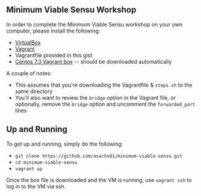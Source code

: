 ## Minimum Viable Sensu Workshop
In order to complete the Minimum Viable Sensu workshop on your own computer, please install the following:

* [VirtualBox](https://www.virtualbox.org/)
* [Vagrant](https://www.vagrantup.com/downloads.html)
* Vagrantfile provided in this gist
* [Centos 7.3 Vagrant box](https://atlas.hashicorp.com/bento/boxes/centos-7.3) -- should be downloaded automatically

A couple of notes:
* This assumes that you're downloading the Vagrantfile & `steps.sh` to the same directory
* You'll also want to review the `bridge` option in the Vagrant file, or optionally, remove the `bridge` option and uncomment the `forwarded_port` lines

## Up and Running
To get up and running, simply do the following:
* `git clone https://github.com/asachs01/minimum-viable-sensu.git`
* `cd minimum-viable-sensu`
* `vagrant up`

Once the box file is downloaded and the VM is running, use `vagrant ssh` to log in to the VM via ssh.
